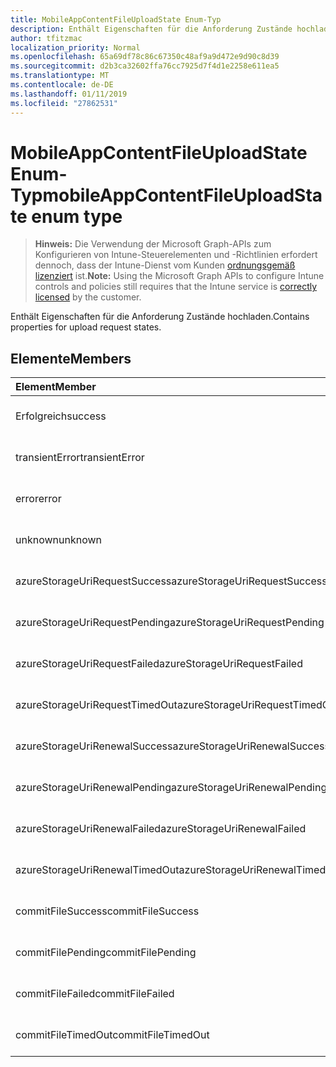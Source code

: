 ```yaml
---
title: MobileAppContentFileUploadState Enum-Typ
description: Enthält Eigenschaften für die Anforderung Zustände hochladen.
author: tfitzmac
localization_priority: Normal
ms.openlocfilehash: 65a69df78c86c67350c48af9a9d472e9d90c8d39
ms.sourcegitcommit: d2b3ca32602ffa76cc7925d7f4d1e2258e611ea5
ms.translationtype: MT
ms.contentlocale: de-DE
ms.lasthandoff: 01/11/2019
ms.locfileid: "27862531"
---
```

# <a name="mobileappcontentfileuploadstate-enum-type"></a><span data-ttu-id="9ec24-103">MobileAppContentFileUploadState Enum-Typ</span><span class="sxs-lookup"><span data-stu-id="9ec24-103">mobileAppContentFileUploadState enum type</span></span>

> <span data-ttu-id="9ec24-104">**Hinweis:** Die Verwendung der Microsoft Graph-APIs zum Konfigurieren von Intune-Steuerelementen und -Richtlinien erfordert dennoch, dass der Intune-Dienst vom Kunden [ordnungsgemäß lizenziert](https://go.microsoft.com/fwlink/?linkid=839381) ist.</span><span class="sxs-lookup"><span data-stu-id="9ec24-104">**Note:** Using the Microsoft Graph APIs to configure Intune controls and policies still requires that the Intune service is [correctly licensed](https://go.microsoft.com/fwlink/?linkid=839381) by the customer.</span></span>

<span data-ttu-id="9ec24-105">Enthält Eigenschaften für die Anforderung Zustände hochladen.</span><span class="sxs-lookup"><span data-stu-id="9ec24-105">Contains properties for upload request states.</span></span>
## <a name="members"></a><span data-ttu-id="9ec24-106">Elemente</span><span class="sxs-lookup"><span data-stu-id="9ec24-106">Members</span></span>
|<span data-ttu-id="9ec24-107">Element</span><span class="sxs-lookup"><span data-stu-id="9ec24-107">Member</span></span>|<span data-ttu-id="9ec24-108">Wert</span><span class="sxs-lookup"><span data-stu-id="9ec24-108">Value</span></span>|<span data-ttu-id="9ec24-109">Beschreibung</span><span class="sxs-lookup"><span data-stu-id="9ec24-109">Description</span></span>|
|:---|:---|:---|
|<span data-ttu-id="9ec24-110">Erfolgreich</span><span class="sxs-lookup"><span data-stu-id="9ec24-110">success</span></span>|<span data-ttu-id="9ec24-111">0</span><span class="sxs-lookup"><span data-stu-id="9ec24-111">0</span></span>|<span data-ttu-id="9ec24-112">Noch nicht dokumentiert</span><span class="sxs-lookup"><span data-stu-id="9ec24-112">Not yet documented</span></span>|
|<span data-ttu-id="9ec24-113">transientError</span><span class="sxs-lookup"><span data-stu-id="9ec24-113">transientError</span></span>|<span data-ttu-id="9ec24-114">1</span><span class="sxs-lookup"><span data-stu-id="9ec24-114">1</span></span>|<span data-ttu-id="9ec24-115">Noch nicht dokumentiert</span><span class="sxs-lookup"><span data-stu-id="9ec24-115">Not yet documented</span></span>|
|<span data-ttu-id="9ec24-116">error</span><span class="sxs-lookup"><span data-stu-id="9ec24-116">error</span></span>|<span data-ttu-id="9ec24-117">2</span><span class="sxs-lookup"><span data-stu-id="9ec24-117">2</span></span>|<span data-ttu-id="9ec24-118">Noch nicht dokumentiert</span><span class="sxs-lookup"><span data-stu-id="9ec24-118">Not yet documented</span></span>|
|<span data-ttu-id="9ec24-119">unknown</span><span class="sxs-lookup"><span data-stu-id="9ec24-119">unknown</span></span>|<span data-ttu-id="9ec24-120">3</span><span class="sxs-lookup"><span data-stu-id="9ec24-120">3</span></span>|<span data-ttu-id="9ec24-121">Noch nicht dokumentiert</span><span class="sxs-lookup"><span data-stu-id="9ec24-121">Not yet documented</span></span>|
|<span data-ttu-id="9ec24-122">azureStorageUriRequestSuccess</span><span class="sxs-lookup"><span data-stu-id="9ec24-122">azureStorageUriRequestSuccess</span></span>|<span data-ttu-id="9ec24-123">100</span><span class="sxs-lookup"><span data-stu-id="9ec24-123">100</span></span>|<span data-ttu-id="9ec24-124">Noch nicht dokumentiert</span><span class="sxs-lookup"><span data-stu-id="9ec24-124">Not yet documented</span></span>|
|<span data-ttu-id="9ec24-125">azureStorageUriRequestPending</span><span class="sxs-lookup"><span data-stu-id="9ec24-125">azureStorageUriRequestPending</span></span>|<span data-ttu-id="9ec24-126">101</span><span class="sxs-lookup"><span data-stu-id="9ec24-126">101</span></span>|<span data-ttu-id="9ec24-127">Noch nicht dokumentiert</span><span class="sxs-lookup"><span data-stu-id="9ec24-127">Not yet documented</span></span>|
|<span data-ttu-id="9ec24-128">azureStorageUriRequestFailed</span><span class="sxs-lookup"><span data-stu-id="9ec24-128">azureStorageUriRequestFailed</span></span>|<span data-ttu-id="9ec24-129">102</span><span class="sxs-lookup"><span data-stu-id="9ec24-129">102</span></span>|<span data-ttu-id="9ec24-130">Noch nicht dokumentiert</span><span class="sxs-lookup"><span data-stu-id="9ec24-130">Not yet documented</span></span>|
|<span data-ttu-id="9ec24-131">azureStorageUriRequestTimedOut</span><span class="sxs-lookup"><span data-stu-id="9ec24-131">azureStorageUriRequestTimedOut</span></span>|<span data-ttu-id="9ec24-132">103</span><span class="sxs-lookup"><span data-stu-id="9ec24-132">103</span></span>|<span data-ttu-id="9ec24-133">Noch nicht dokumentiert</span><span class="sxs-lookup"><span data-stu-id="9ec24-133">Not yet documented</span></span>|
|<span data-ttu-id="9ec24-134">azureStorageUriRenewalSuccess</span><span class="sxs-lookup"><span data-stu-id="9ec24-134">azureStorageUriRenewalSuccess</span></span>|<span data-ttu-id="9ec24-135">200</span><span class="sxs-lookup"><span data-stu-id="9ec24-135">200</span></span>|<span data-ttu-id="9ec24-136">Noch nicht dokumentiert</span><span class="sxs-lookup"><span data-stu-id="9ec24-136">Not yet documented</span></span>|
|<span data-ttu-id="9ec24-137">azureStorageUriRenewalPending</span><span class="sxs-lookup"><span data-stu-id="9ec24-137">azureStorageUriRenewalPending</span></span>|<span data-ttu-id="9ec24-138">201</span><span class="sxs-lookup"><span data-stu-id="9ec24-138">201</span></span>|<span data-ttu-id="9ec24-139">Noch nicht dokumentiert</span><span class="sxs-lookup"><span data-stu-id="9ec24-139">Not yet documented</span></span>|
|<span data-ttu-id="9ec24-140">azureStorageUriRenewalFailed</span><span class="sxs-lookup"><span data-stu-id="9ec24-140">azureStorageUriRenewalFailed</span></span>|<span data-ttu-id="9ec24-141">202</span><span class="sxs-lookup"><span data-stu-id="9ec24-141">202</span></span>|<span data-ttu-id="9ec24-142">Noch nicht dokumentiert</span><span class="sxs-lookup"><span data-stu-id="9ec24-142">Not yet documented</span></span>|
|<span data-ttu-id="9ec24-143">azureStorageUriRenewalTimedOut</span><span class="sxs-lookup"><span data-stu-id="9ec24-143">azureStorageUriRenewalTimedOut</span></span>|<span data-ttu-id="9ec24-144">203</span><span class="sxs-lookup"><span data-stu-id="9ec24-144">203</span></span>|<span data-ttu-id="9ec24-145">Noch nicht dokumentiert</span><span class="sxs-lookup"><span data-stu-id="9ec24-145">Not yet documented</span></span>|
|<span data-ttu-id="9ec24-146">commitFileSuccess</span><span class="sxs-lookup"><span data-stu-id="9ec24-146">commitFileSuccess</span></span>|<span data-ttu-id="9ec24-147">300</span><span class="sxs-lookup"><span data-stu-id="9ec24-147">300</span></span>|<span data-ttu-id="9ec24-148">Noch nicht dokumentiert</span><span class="sxs-lookup"><span data-stu-id="9ec24-148">Not yet documented</span></span>|
|<span data-ttu-id="9ec24-149">commitFilePending</span><span class="sxs-lookup"><span data-stu-id="9ec24-149">commitFilePending</span></span>|<span data-ttu-id="9ec24-150">301</span><span class="sxs-lookup"><span data-stu-id="9ec24-150">301</span></span>|<span data-ttu-id="9ec24-151">Noch nicht dokumentiert</span><span class="sxs-lookup"><span data-stu-id="9ec24-151">Not yet documented</span></span>|
|<span data-ttu-id="9ec24-152">commitFileFailed</span><span class="sxs-lookup"><span data-stu-id="9ec24-152">commitFileFailed</span></span>|<span data-ttu-id="9ec24-153">302</span><span class="sxs-lookup"><span data-stu-id="9ec24-153">302</span></span>|<span data-ttu-id="9ec24-154">Noch nicht dokumentiert</span><span class="sxs-lookup"><span data-stu-id="9ec24-154">Not yet documented</span></span>|
|<span data-ttu-id="9ec24-155">commitFileTimedOut</span><span class="sxs-lookup"><span data-stu-id="9ec24-155">commitFileTimedOut</span></span>|<span data-ttu-id="9ec24-156">303</span><span class="sxs-lookup"><span data-stu-id="9ec24-156">303</span></span>|<span data-ttu-id="9ec24-157">Noch nicht dokumentiert</span><span class="sxs-lookup"><span data-stu-id="9ec24-157">Not yet documented</span></span>|



